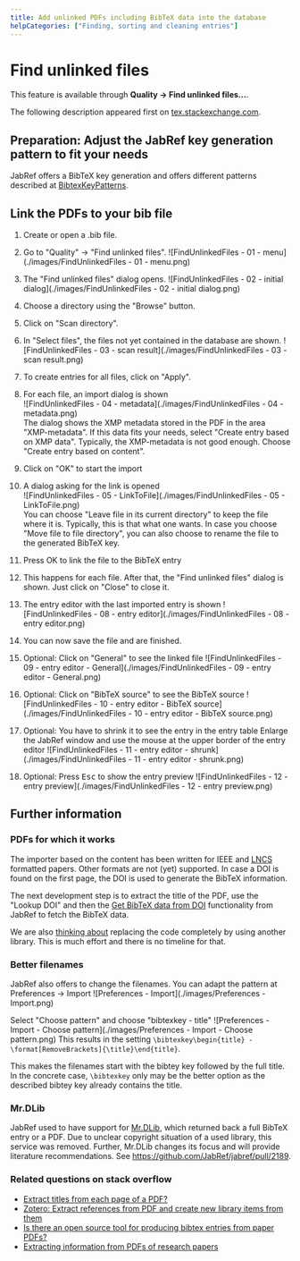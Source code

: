 ```yaml
---
title: Add unlinked PDFs including BibTeX data into the database
helpCategories: ["Finding, sorting and cleaning entries"]
---
```


# Find unlinked files

This feature is available through **Quality -&gt; Find unlinked files...**.

The following description appeared first on [tex.stackexchange.com](http://tex.stackexchange.com/a/344310/9075).

## Preparation: Adjust the JabRef key generation pattern to fit your needs

JabRef offers a BibTeX key generation and offers different patterns described at [BibtexKeyPatterns](BibtexKeyPatterns).

## Link the PDFs to your bib file

1. Create or open a .bib file.

1. Go to "Quality" -> "Find unlinked files".
![FindUnlinkedFiles - 01 - menu](./images/FindUnlinkedFiles - 01 - menu.png)

1. The "Find unlinked files" dialog opens.
![FindUnlinkedFiles - 02 - initial dialog](./images/FindUnlinkedFiles - 02 - initial dialog.png)

1. Choose a directory using the "Browse" button.

1. Click on "Scan directory".

1. In "Select files", the files not yet contained in the database are shown.
![FindUnlinkedFiles - 03 - scan result](./images/FindUnlinkedFiles - 03 - scan result.png)

1. To create entries for all files, click on "Apply".

1. For each file, an import dialog is shown<br/>
  ![FindUnlinkedFiles - 04 - metadata](./images/FindUnlinkedFiles - 04 - metadata.png)<br/>
  The dialog shows the XMP metadata stored in the PDF in the area "XMP-metadata".
  If this data fits your needs, select "Create entry based on XMP data".
  Typically, the XMP-metadata is not good enough.
  Choose "Create entry based on content".

1. Click on "OK" to start the import

1. A dialog asking for the link is opened<br/>
  ![FindUnlinkedFiles - 05 - LinkToFile](./images/FindUnlinkedFiles - 05 - LinkToFile.png)<br/>
  You can choose "Leave file in its current directory" to keep the file where it is. Typically, this is that what one wants.
  In case you choose "Move file to file directory", you can also choose to rename the file to the generated BibTeX key.

1. Press OK to link the file to the BibTeX entry

1. This happens for each file. After that, the "Find unlinked files" dialog is shown. Just click on "Close" to close it.

1. The entry editor with the last imported entry is shown
  ![FindUnlinkedFiles - 08 - entry editor](./images/FindUnlinkedFiles - 08 - entry editor.png)

1. You can now save the file and are finished.

1. Optional: Click on "General" to see the linked file
  ![FindUnlinkedFiles - 09 - entry editor - General](./images/FindUnlinkedFiles - 09 - entry editor - General.png)

1. Optional: Click on "BibTeX source" to see the BibTeX source
  ![FindUnlinkedFiles - 10 - entry editor - BibTeX source](./images/FindUnlinkedFiles - 10 - entry editor - BibTeX source.png)

1. Optional: You have to shrink it to see the entry in the entry table
  Enlarge the JabRef window and use the mouse at the upper border of the entry editor
  ![FindUnlinkedFiles - 11 - entry editor - shrunk](./images/FindUnlinkedFiles - 11 - entry editor - shrunk.png)

1. Optional: Press <kbd>Esc</kbd> to show the entry preview
  ![FindUnlinkedFiles - 12 - entry preview](./images/FindUnlinkedFiles - 12 - entry preview.png)


## Further information

### PDFs for which it works

The importer based on the content has been written for IEEE and [LNCS](https://github.com/latextemplates/LNCS) formatted papers.
Other formats are not (yet) supported.
In case a DOI is found on the first page, the DOI is used to generate the BibTeX information.

The next development step is to extract the title of the PDF, use the "Lookup DOI" and then the [Get BibTeX data from DOI](GetBibTeXDataFromDOI) functionality from JabRef to fetch the BibTeX data.

We are also [thinking about](https://github.com/koppor/jabref/issues/169) replacing the code completely by using another library.
This is much effort and there is no timeline for that.


### Better filenames

JabRef also offers to change the filenames. You can adapt the pattern at Preferences -> Import
![Preferences - Import](./images/Preferences - Import.png)

Select "Choose pattern" and choose "bibtexkey - title"
![Preferences - Import - Choose pattern](./images/Preferences - Import - Choose pattern.png)
This results in the setting `\bibtexkey\begin{title} - \format[RemoveBrackets]{\title}\end{title}`.

This makes the filenames start with the bibtey key followed by the full title.
In the concrete case, `\bibtexkey` only may be the better option as the described bibtey key already contains the title.


### Mr.DLib

JabRef used to have support for [Mr.DLib](http://mr-dlib.org/), which returned back a full BibTeX entry or a PDF.
Due to unclear copyright situation of a used library, this service was removed.
Further, Mr.DLib changes its focus and will provide literature recommendations.
See https://github.com/JabRef/jabref/pull/2189.

### Related questions on stack overflow

* [Extract titles from each page of a PDF?](http://stackoverflow.com/q/18071127/873282)
* [Zotero: Extract references from PDF and create new library items from them](https://forums.zotero.org/discussion/16277/extract-references-from-pdf-and-create-new-library-items-from-them)
* [Is there an open source tool for producing bibtex entries from paper PDFs?](http://academia.stackexchange.com/questions/15504/is-there-an-open-source-tool-for-producing-bibtex-entries-from-paper-pdfs)
* [Extracting information from PDFs of research papers](http://stackoverflow.com/questions/1813427/extracting-information-from-pdfs-of-research-papers/3523416)
